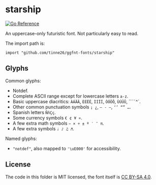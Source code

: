 # starship
[![Go Reference](https://pkg.go.dev/badge/tinne26/ggfnt-fonts/starship.svg)](https://pkg.go.dev/github.com/tinne26/ggfnt-fonts/starship)

An uppercase-only futuristic font. Not particularly easy to read.

The import path is:
```Golang
import "github.com/tinne26/ggfnt-fonts/starship"
```

## Glyphs

Common glyphs:
- Notdef.
- Complete ASCII range except for lowercase letters `a-z`.
- Basic uppercase diacritics: `ÀÁÄÂ`, `ÈÉËÊ`, `ÌÍÏÎ`, `ÒÓÖÔ`, `ÙÚÜÛ`, ``´¨^`.
- Other common punctuation symbols `¡ ¿`, `– ‑ —`, `‘’ “” …`.
- Spanish letters `ÑñÇç`.
- Some currency symbols `€ ¢ ¥ ¤`.
- A few extra math symbols `− × ÷ ± º ′ ″ π`.
- A few extra symbols `♩ ♪ ♫ ♬`.

Named glyphs:
- `"notdef"`, also mapped to `'\uE000'` for accessibility.

## License

The code in this folder is MIT licensed, the font itself is [CC BY-SA 4.0](https://creativecommons.org/licenses/by-sa/4.0/).
